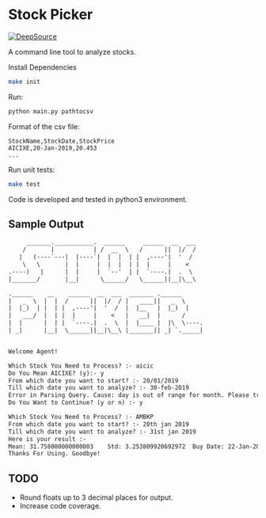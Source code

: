 # Stock Picker

[![DeepSource](https://static.deepsource.io/deepsource-badge-light.svg)](https://deepsource.io/gh/souvikmaji/stock-picker/?ref=repository-badge)

A command line tool to analyze stocks. 

Install Dependencies

```sh
make init
```

Run:

```sh
python main.py pathtocsv
```

Format of the csv file:
```csv
StockName,StockDate,StockPrice
AICIXE,20-Jan-2019,20.453
...
```

Run unit tests:

```sh
make test
```

Code is developed and tested in python3 environment.

## Sample Output

```txt
     _______.___________.  ______     ______  __  ___
    /       |           | /  __  \   /      ||  |/  /
   |   (----`---|  |----`|  |  |  | |  ,----'|  '  /
    \   \       |  |     |  |  |  | |  |     |    <
.----)   |      |  |     |  `--'  | |  `----.|  .  \
|_______/       |__|      \______/   \______||__|\__\

.______    __    ______  __  ___  _______ .______
|   _  \  |  |  /      ||  |/  / |   ____||   _  \
|  |_)  | |  | |  ,----'|  '  /  |  |__   |  |_)  |
|   ___/  |  | |  |     |    <   |   __|  |      /
|  |      |  | |  `----.|  .  \  |  |____ |  |\  \----.
| _|      |__|  \______||__|\__\ |_______|| _| `._____|


Welcome Agent!

Which Stock You Need to Process? :- aicic
Do You Mean AICIXE? (y):- y
From which date you want to start? :- 20/01/2019
Till which date you want to analyze? :- 30-feb-2019
Error in Parsing Query. Cause: day is out of range for month. Please try again.
Do You Want to Continue? (y or n) :- y

Which Stock You Need to Process? :- AMBKP
From which date you want to start? :- 20th jan 2019
Till which date you want to analyze? :- 31st jan 2019
Here is your result :-
Mean: 31.758000000000003	Std: 3.253809920692972	Buy Date: 22-Jan-2019	Sell date: 24-Jan-2019	Profit: 6.1320000000000014
Thanks For Using. Goodbye!
```

## TODO

- Round floats up to 3 decimal places for output.
- Increase code coverage.
